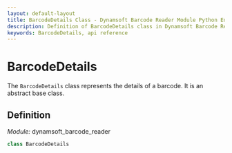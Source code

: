 ```yaml
---
layout: default-layout
title: BarcodeDetails Class - Dynamsoft Barcode Reader Module Python Edition API Reference
description: Definition of BarcodeDetails class in Dynamsoft Barcode Reader Module Python Edition.
keywords: BarcodeDetails, api reference
---
```


# BarcodeDetails

The `BarcodeDetails` class represents the details of a barcode. It is an abstract base class.

## Definition

*Module:* dynamsoft_barcode_reader

```python
class BarcodeDetails
```
